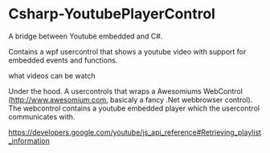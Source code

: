 Csharp-YoutubePlayerControl
===========================

A bridge between Youtube embedded and C#. 

Contains a wpf usercontrol that shows a youtube video with support for embedded events and functions.

what videos can be watch


Under the hood.
A usercontrols that wraps a Awesomiums WebControl (http://www.awesomium.com, basicaly a fancy .Net webbrowser control). The webcontrol contains a youtube embedded player which the usercontrol communicates with. 




https://developers.google.com/youtube/js_api_reference#Retrieving_playlist_information  
